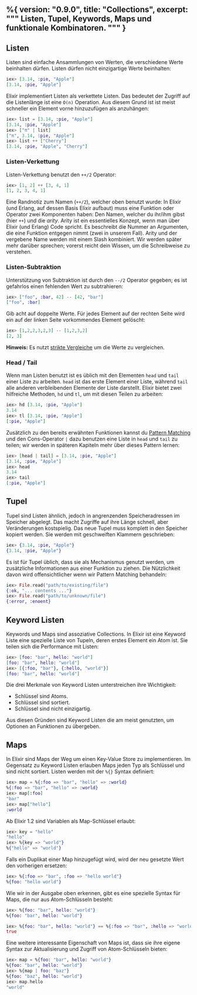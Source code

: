 %{
  version: "0.9.0",
  title: "Collections",
  excerpt: """
  Listen, Tupel, Keywords, Maps und funktionale Kombinatoren.
  """
}
---

## Listen

Listen sind einfache Ansammlungen von Werten, die verschiedene Werte beinhalten dürfen. Listen dürfen nicht einzigartige Werte beinhalten:

```elixir
iex> [3.14, :pie, "Apple"]
[3.14, :pie, "Apple"]
```

Elixir implementiert Listen als verkettete Listen. Das bedeutet der Zugriff auf die Listenlänge ist eine `O(n)` Operation. Aus diesem Grund ist ist meist schneller ein Element vorne hinzuzufügen als anzuhängen:

```elixir
iex> list = [3.14, :pie, "Apple"]
[3.14, :pie, "Apple"]
iex> ["π" | list]
["π", 3.14, :pie, "Apple"]
iex> list ++ ["Cherry"]
[3.14, :pie, "Apple", "Cherry"]
```

### Listen-Verkettung

Listen-Verkettung benutzt den `++/2` Operator:

```elixir
iex> [1, 2] ++ [3, 4, 1]
[1, 2, 3, 4, 1]
```

Eine Randnotiz zum Namen (`++/2`), welcher oben benutzt wurde: In Elixir (und Erlang, auf dessen Basis Elixir aufbaut) muss eine Funktion oder Operator zwei Komponenten haben: Den Namen, welcher du ihr/ihm gibst (hier `++`) und die _arity_. Arity ist ein essentielles Konzept, wenn man über Elixir (und Erlang) Code spricht. Es beschreibt die Nummer an Argumenten, die eine Funktion entgegen nimmt (zwei in unserem Fall). Arity und der vergebene Name werden mit einem Slash kombiniert. Wir werden später mehr darüber sprechen; vorerst reicht dein Wissen, um die Schreibweise zu verstehen.

### Listen-Subtraktion

Unterstützung von Subtraktion ist durch den `--/2` Operator gegeben; es ist gefahrlos einen fehlenden Wert zu subtrahieren:

```elixir
iex> ["foo", :bar, 42] -- [42, "bar"]
["foo", :bar]
```

Gib acht auf doppelte Werte. Für jedes Element auf der rechten Seite wird ein auf der linken Seite vorkommendes Element gelöscht:

```elixir
iex> [1,2,2,3,2,3] -- [1,2,3,2]
[2, 3]
```

**Hinweis:** Es nutzt [strikte Vergleiche](/de/lessons/basics/basics#comparison) um die Werte zu vergleichen.

### Head / Tail

Wenn man Listen benutzt ist es üblich mit den Elementen `head` und `tail` einer Liste zu arbeiten. `head` ist das erste Element einer Liste, während `tail` alle anderen verbleibenden Elemente der Liste darstellt. Elixir bietet zwei hilfreiche Methoden, `hd` und `tl`, um mit diesen Teilen zu arbeiten:

```elixir
iex> hd [3.14, :pie, "Apple"]
3.14
iex> tl [3.14, :pie, "Apple"]
[:pie, "Apple"]
```

Zusätzlich zu den bereits erwähnten Funktionen kannst du [Pattern Matching](/de/lessons/basics/pattern_matching) und den Cons-Operator `|` dazu benutzen eine Liste in `head` und `tail` zu teilen; wir werden in späteren Kapiteln mehr über dieses Pattern lernen:

```elixir
iex> [head | tail] = [3.14, :pie, "Apple"]
[3.14, :pie, "Apple"]
iex> head
3.14
iex> tail
[:pie, "Apple"]
```

## Tupel

Tupel sind Listen ähnlich, jedoch in angrenzenden Speicheradressen im Speicher abgelegt. Das macht Zugriffe auf ihre Länge schnell, aber Veränderungen kostspielig. Das neue Tupel muss komplett in den Speicher kopiert werden. Sie werden mit geschweiften Klammern geschrieben:

```elixir
iex> {3.14, :pie, "Apple"}
{3.14, :pie, "Apple"}
```

Es ist für Tupel üblich, dass sie als Mechanismus genutzt werden, um zusätzliche Informationen aus einer Funktion zu ziehen. Die Nützlichkeit davon wird offensichtlicher wenn wir Pattern Matching behandeln:

```elixir
iex> File.read("path/to/existing/file")
{:ok, "... contents ..."}
iex> File.read("path/to/unknown/file")
{:error, :enoent}
```

## Keyword Listen

Keywords und Maps sind assoziative Collections. In Elixir ist eine Keyword Liste eine spezielle Liste von Tupeln, deren erstes Element ein Atom ist. Sie teilen sich die Performance mit Listen:

```elixir
iex> [foo: "bar", hello: "world"]
[foo: "bar", hello: "world"]
iex> [{:foo, "bar"}, {:hello, "world"}]
[foo: "bar", hello: "world"]
```

Die drei Merkmale von Keyword Listen unterstreichen ihre Wichtigkeit:

+ Schlüssel sind Atoms.
+ Schlüssel sind sortiert.
+ Schlüssel sind nicht einzigartig.

Aus diesen Gründen sind Keyword Listen die am meist genutzten, um Optionen an Funktionen zu übergeben.

## Maps

In Elixir sind Maps der Weg um einen Key-Value Store zu implementieren. Im Gegensatz zu Keyword Listen erlauben Maps jeden Typ als Schlüssel und sind nicht sortiert. Listen werden mit der `%{}` Syntax definiert:

```elixir
iex> map = %{:foo => "bar", "hello" => :world}
%{:foo => "bar", "hello" => :world}
iex> map[:foo]
"bar"
iex> map["hello"]
:world
```

Ab Elixir 1.2 sind Variablen als Map-Schlüssel erlaubt:

```elixir
iex> key = "hello"
"hello"
iex> %{key => "world"}
%{"hello" => "world"}
```

Falls ein Duplikat einer Map hinzugefügt wird, wird der neu gesetzte Wert den vorherigen ersetzen:

```elixir
iex> %{:foo => "bar", :foo => "hello world"}
%{foo: "hello world"}
```

Wie wir in der Ausgabe oben erkennen, gibt es eine spezielle Syntax für Maps, die nur aus Atom-Schlüsseln besteht:

```elixir
iex> %{foo: "bar", hello: "world"}
%{foo: "bar", hello: "world"}

iex> %{foo: "bar", hello: "world"} == %{:foo => "bar", :hello => "world"}
true
```

Eine weitere interessante Eigenschaft von Maps ist, dass sie ihre eigene Syntax zur Aktualisierung und Zugriff von Atom-Schlüsseln bieten:

```elixir
iex> map = %{foo: "bar", hello: "world"}
%{foo: "bar", hello: "world"}
iex> %{map | foo: "baz"}
%{foo: "baz", hello: "world"}
iex> map.hello
"world"
```
